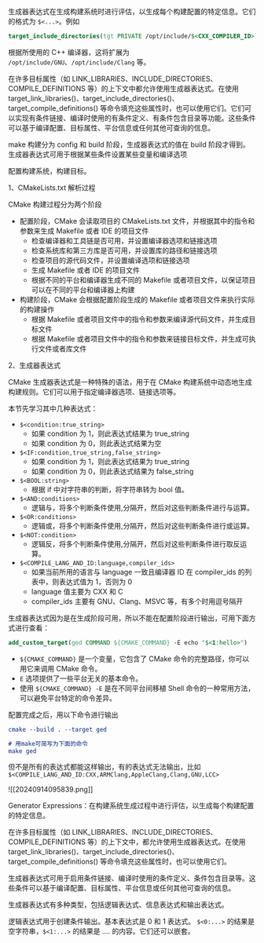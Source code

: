 生成器表达式在生成构建系统时进行评估，以生成每个构建配置的特定信息。它们的格式为 `$<...>`。例如

```cmake
target_include_directories(tgt PRIVATE /opt/include/$<CXX_COMPILER_ID>)
```

根据所使用的 C++ 编译器，这将扩展为 `/opt/include/GNU`、`/opt/include/Clang` 等。

在许多目标属性（如 LINK_LIBRARIES、INCLUDE_DIRECTORIES、COMPILE_DEFINITIONS 等）的上下文中都允许使用生成器表达式。在使用 target_link_libraries()、target_include_directories()、target_compile_definitions() 等命令填充这些属性时，也可以使用它们。它们可以实现有条件链接、编译时使用的有条件定义、有条件包含目录等功能。这些条件可以基于编译配置、目标属性、平台信息或任何其他可查询的信息。

make 构建分为 config 和 build 阶段，生成器表达式的值在 build 阶段才得到。生成器表达式可用于根据某些条件设置某些变量和编译选项

配置构建系统，构建目标。

1、CMakeLists.txt 解析过程

CMake 构建过程分为两个阶段

- 配置阶段，CMake 会读取项目的 CMakeLists.txt 文件，并根据其中的指令和参数来生成 Makefile 或者 IDE 的项目文件
    - 检查编译器和工具链是否可用，并设置编译器选项和链接选项
    - 检查系统库和第三方库是否可用，并设置库的路径和链接选项
    - 检查项目的源代码文件，并设置编译选项和链接选项
    - 生成 Makefile 或者 IDE 的项目文件
    - 根据不同的平台和编译器生成不同的 Makefile 或者项目文件，以保证项目可以在不同的平台和编译器上构建
- 构建阶段，CMake 会根据配置阶段生成的 Makefile 或者项目文件来执行实际的构建操作
    - 根据 Makefile 或者项目文件中的指令和参数来编译源代码文件，并生成目标文件
    - 根据 Makefile 或者项目文件中的指令和参数来链接目标文件，并生成可执行文件或者库文件

2、生成器表达式

CMake 生成器表达式是一种特殊的语法，用于在 CMake 构建系统中动态地生成构建规则。它们可以用于指定编译器选项、链接选项等。

本节先学习其中几种表达式：

- `$<condition:true_string>`
    - 如果 condition 为 1，则此表达式结果为 true_string
    - 如果 condition 为 0，则此表达式结果为空
- `$<IF:condition,true_string,false_string>`
    - 如果 condition 为 1，则此表达式结果为 true_string
    - 如果 condition 为 0，则此表达式结果为 false_string
- `$<BOOL:string>`
    - 根据 if 中对字符串的判断，将字符串转为 bool 值。
- `$<AND:conditions>`
    - 逻辑与，将多个判断条件使用,分隔开，然后对这些判断条件进行与运算。
- `$<OR:conditions>`
    - 逻辑或，将多个判断条件使用,分隔开，然后对这些判断条件进行或运算。
- `$<NOT:condition>`
    - 逻辑反，将多个判断条件使用,分隔开，然后对这些判断条件进行取反运算。
- `$<COMPILE_LANG_AND_ID:language,compiler_ids>`
    - 如果当前所用的语言与 language 一致且编译器 ID 在 compiler_ids 的列表中，则表达式值为 1，否则为 0
    - language 值主要为 CXX 和 C
    - compiler_ids 主要有 GNU、Clang、MSVC 等，有多个时用逗号隔开

生成器表达式因为是在生成阶段可用，所以不能在配置阶段进行输出，可用下面方式进行查看：

```cmake
add_custom_target(ged COMMAND ${CMAKE_COMMAND} -E echo "$<1:hello>")
```

- `${CMAKE_COMMAND}` 是一个变量，它包含了 CMake 命令的完整路径，你可以用它来调用 CMake 命令。
- `E` 选项提供了一些平台无关的基本命令。
- 使用 `${CMAKE_COMMAND} -E` 是在不同平台间移植 Shell 命令的一种常用方法，可以避免平台特定的命令差异。

配置完成之后，用以下命令进行输出

```cmake
cmake --build . --target ged

# 用make可简写为下面的命令
make ged
```

但不是所有的表达式都能这样输出，有的表达式无法输出，比如 `$<COMPILE_LANG_AND_ID:CXX,ARMClang,AppleClang,Clang,GNU,LCC>`


![[20240914095839.png]]


Generator Expressions：在构建系统生成过程中进行评估，以生成每个构建配置的特定信息。

在许多目标属性（如 LINK_LIBRARIES、INCLUDE_DIRECTORIES、COMPILE_DEFINITIONS 等）的上下文中，都允许使用生成器表达式。在使用 target_link_libraries()、target_include_directories()、target_compile_definitions() 等命令填充这些属性时，也可以使用它们。

生成器表达式可用于启用条件链接、编译时使用的条件定义、条件包含目录等。这些条件可以基于编译配置、目标属性、平台信息或任何其他可查询的信息。

生成器表达式有多种类型，包括逻辑表达式、信息表达式和输出表达式。

逻辑表达式用于创建条件输出。基本表达式是 0 和 1 表达式。 `$<0:...>` 的结果是空字符串，`$<1:...>` 的结果是 .... 的内容。它们还可以嵌套。